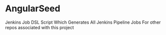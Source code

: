 # AngularSeed
Jenkins Job DSL Script Which Generates All Jenkins Pipeline Jobs For other repos associated with this project
